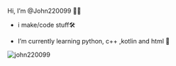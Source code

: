 Hi, I’m @John220099 👋🏻 

- i make/code stuff🛠️

- I’m currently learning python, c++ ,kotlin and html 📒

<p><img align="center" src="https://github-readme-stats.vercel.app/api/top-langs?username=john220099&show_icons=true&locale=en&layout=compact" alt="john220099" /></p>

